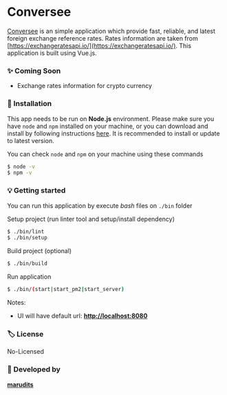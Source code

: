 # Conversee

[Conversee](http://conversee.surge.sh) is an simple application which provide fast, reliable, and latest foreign exchange reference rates. Rates information are taken from [https://exchangeratesapi.io/](https://exchangeratesapi.io/). This application is built using Vue.js.

### :sparkles: Coming Soon
- Exchange rates information for crypto currency

### :checkered_flag: Installation

This app needs to be run on **Node.js** environment. Please make sure you have `node` and `npm` installed on your machine, or you can download and install by following instructions [here](https://docs.npmjs.com/downloading-and-installing-node-js-and-npm). It is recommended to install or update to latest version.

You can check `node` and `npm` on your machine using these commands

```sh
$ node -v
$ npm -v
```

### :bulb: Getting started

You can run this application by execute *bash* files on `./bin` folder

Setup project (run linter tool and setup/install dependency)
```sh
$ ./bin/lint
$ ./bin/setup
```

Build project (optional)
```sh
$ ./bin/build
```

Run application
```sh
$ ./bin/(start|start_pm2|start_server)
```

Notes:
- UI will have default url: [**http://localhost:8080**](http://localhost:8080)

### :label: License
No-Licensed

### :robot: Developed by
[**marudits**](mailto:marudits@gmail.com)